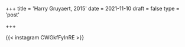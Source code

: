 +++
title = 'Harry Gruyaert, 2015'
date = 2021-11-10
draft = false
type = 'post'

+++

{{< instagram CWGkfFyInRE >}}

